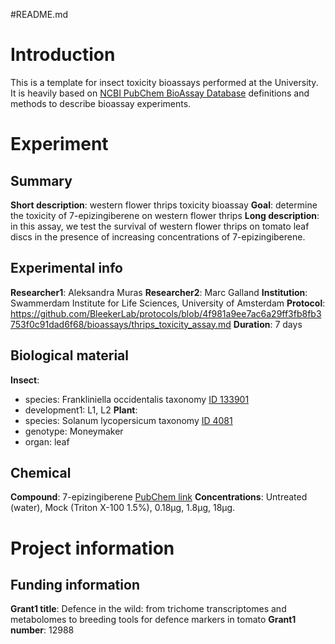 #README.md

# Introduction
This is a template for insect toxicity bioassays performed at the University. It is heavily based on [NCBI PubChem BioAssay Database](https://www.ncbi.nlm.nih.gov/books/NBK190601/) definitions and methods to describe bioassay experiments. 

# Experiment
## Summary
__Short description__: western flower thrips toxicity bioassay
__Goal__: determine the toxicity of 7-epizingiberene on western flower thrips
__Long description__: in this assay, we test the survival of western flower thrips on tomato leaf discs in the presence of increasing concentrations of 7-epizingiberene. 


## Experimental info
__Researcher1__: Aleksandra Muras
__Researcher2__: Marc Galland
__Institution__: Swammerdam Institute for Life Sciences, University of Amsterdam
__Protocol__: https://github.com/BleekerLab/protocols/blob/4f981a9ee7ac6a29ff3fb8fb3753f0c91dad6f68/bioassays/thrips_toxicity_assay.md
__Duration__: 7 days

## Biological material
__Insect__:
  - species: Frankliniella occidentalis taxonomy [ID 133901](https://www.ncbi.nlm.nih.gov/Taxonomy/Browser/wwwtax.cgi?id=133901)
  - development1: L1, L2
__Plant__:
  - species: Solanum lycopersicum taxonomy [ID 4081](https://www.ncbi.nlm.nih.gov/Taxonomy/Browser/wwwtax.cgi?mode=Info&id=4081&lvl=3&lin=f&keep=1&srchmode=1&unlock)
  - genotype: Moneymaker
  - organ: leaf

## Chemical
__Compound__: 7-epizingiberene [PubChem link](https://pubchem.ncbi.nlm.nih.gov/compound/21729595)
__Concentrations__: Untreated (water), Mock (Triton X-100 1.5%), 0.18µg, 1.8µg, 18µg.  

# Project information
## Funding information
__Grant1 title__: Defence in the wild: from trichome transcriptomes and metabolomes to breeding tools for defence markers in tomato
__Grant1 number__: 12988

